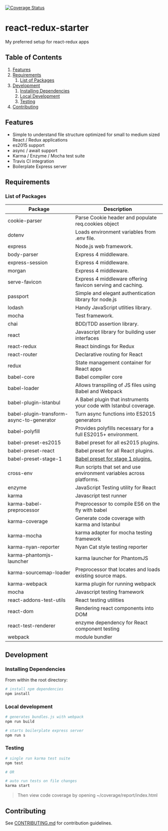 [![Coverage Status](https://coveralls.io/repos/github/Jukejc/react-redux-starter/badge.svg?branch=master)](https://coveralls.io/github/Jukejc/react-redux-starter?branch=master)

# react-redux-starter
My preferred setup for react-redux apps

## Table of Contents
1. [Features](#features)
1. [Requirements](#requirements)
    1. [List of Packages](#list-of-packages)
1. [Development](#development)
    1. [Installing Dependencies](#installing-dependencies)
    1. [Local Development](#local-development)
    1. [Testing](#testing)
1. [Contributing](#contributing)

## Features
- Simple to understand file structure optimized for small to medium sized React / Redux applications
- es2015 support
- async / await support
- Karma / Enzyme / Mocha test suite
- Travis CI integration
- Boilerplate Express server


## Requirements

### List of Packages

| Package                         | Description                                                           |
| ------------------------------- | --------------------------------------------------------------------- |
| cookie-parser                   | Parse Cookie header and populate req.cookies object                   |
| dotenv                          | Loads environment variables from .env file.                           |
| express                         | Node.js web framework.                                                |
| body-parser                     | Express 4 middleware.                                                 |
| express-session                 | Express 4 middleware.                                                 |
| morgan                          | Express 4 middleware.                                                 |
| serve-favicon                   | Express 4 middleware offering favicon serving and caching.            |
| passport                        | Simple and elegant authentication library for node.js                 |
| lodash                          | Handy JavaScript utlities library.                                    |
| mocha                           | Test framework.                                                       |
| chai                            | BDD/TDD assertion library.                                            |
| react                           | Javascript library for building user interfaces                       |
| react-redux                     | React bindings for Redux                                              |
| react-router                    | Declarative routing for React                                         |
| redux                           | State management container for React apps                             |
| babel-core                      | Babel compiler core                                                   |
| babel-loader                    | Allows transpiling of JS files using Babel and Webpack                |
| babel-plugin-istanbul           | A Babel plugin that instruments your code with Istanbul coverage.     |
| babel-plugin-transform-async-to-generator | Turn async functions into ES2015 generators                 |
| babel-polyfill                  | Provides polyfills necessary for a full ES2015+ environment.          |
| babel-preset-es2015             | Babel preset for all es2015 plugins.                                  |
| babel-preset-react              | Babel preset for all React plugins.                                   |
| babel-preset-stage-1            | [Babel preset for stage 1 plugins.](https://www.npmjs.com/package/babel-preset-stage-1) |
| cross-env                       | Run scripts that set and use environment variables across platforms.  |
| enzyme                          | JavaScript Testing utility for React                                  |
| karma                           | Javascript test runner                                                |
| karma-babel-preprocessor        | Preprocessor to compile ES6 on the fly with babel                     |
| karma-coverage                  | Generate code coverage with karma and Istanbul                        |
| karma-mocha                     | karma adapter for mocha testing framework                             |
| karma-nyan-reporter             | Nyan Cat style testing reporter                                       |
| karma-phantomjs-launcher | karma launcher for PhantomJS |
| karma-sourcemap-loader | Preprocessor that locates and loads existing source maps. |
| karma-webpack | karma plugin for running webpack |
| mocha | Javascript testing framework |
| react-addons-test-utils | React testing utilities |
| react-dom | Rendering react components into DOM |
| react-test-renderer | enzyme dependency for React component testing |
| webpack | module bundler |

## Development

### Installing Dependencies

From within the root directory:

```sh
# install npm dependencies
npm install
```

### Local development

```sh
# generates bundles.js with webpack
npm run build

# starts boilerplate express server
npm run s
```

### Testing

```sh
# single run karma test suite
npm test

# OR

# auto run tests on file changes
karma start
```
> Then view code coverage by opening ~/coverage/report/index.html

## Contributing

See [CONTRIBUTING.md](CONTRIBUTING.md) for contribution guidelines.